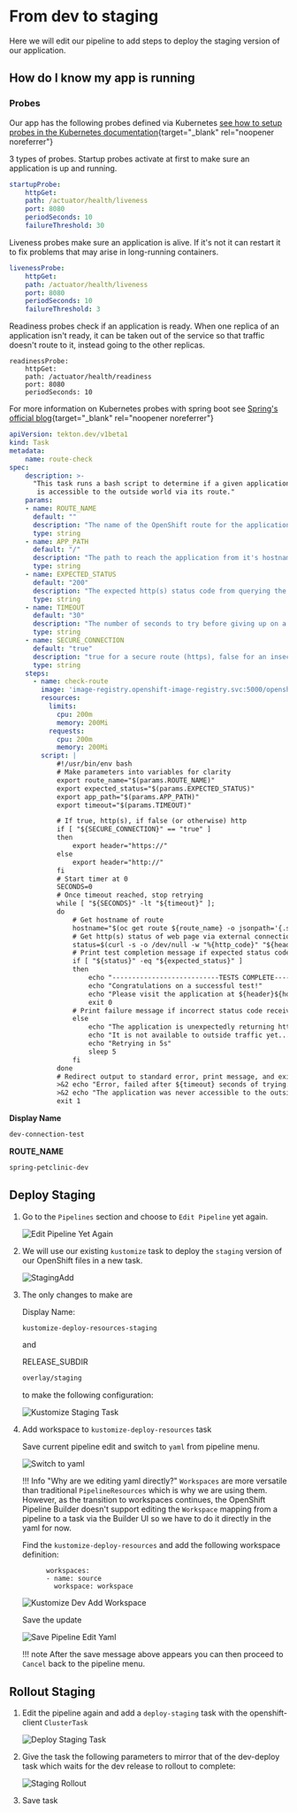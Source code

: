 # From dev to staging

Here we will edit our pipeline to add steps to deploy the staging version of our application.

## How do I know my app is running

### Probes

Our app has the following probes defined via Kubernetes [see how to setup probes in the Kubernetes documentation](https://kubernetes.io/docs/tasks/configure-pod-container/configure-liveness-readiness-startup-probes/){target="_blank" rel="noopener noreferrer"}

3 types of probes. Startup probes activate at first to make sure an application is up and running.

``` yaml
startupProbe:
    httpGet:
    path: /actuator/health/liveness
    port: 8080
    periodSeconds: 10
    failureThreshold: 30
```

Liveness probes make sure an application is alive. If it's not it can restart it to fix problems that may arise in long-running containers.

``` yaml
livenessProbe:
    httpGet:
    path: /actuator/health/liveness
    port: 8080
    periodSeconds: 10
    failureThreshold: 3
```

Readiness probes check if an application is ready. When one replica of an application isn't ready, it can be taken out of the service so that traffic doesn't route to it, instead going to the other replicas.

```
readinessProbe:
    httpGet:
    path: /actuator/health/readiness
    port: 8080
    periodSeconds: 10
```

For more information on Kubernetes probes with spring boot see [Spring's official blog](https://spring.io/blog/2020/03/25/liveness-and-readiness-probes-with-spring-boot){target="_blank" rel="noopener noreferrer"}



``` yaml
apiVersion: tekton.dev/v1beta1
kind: Task
metadata:
    name: route-check
spec:
    description: >-
      "This task runs a bash script to determine if a given application
       is accessible to the outside world via its route."
    params:
    - name: ROUTE_NAME
      default: ""
      description: "The name of the OpenShift route for the application."
      type: string
    - name: APP_PATH
      default: "/"
      description: "The path to reach the application from it's hostname"
      type: string
    - name: EXPECTED_STATUS
      default: "200"
      description: "The expected http(s) status code from querying the application."
      type: string
    - name: TIMEOUT
      default: "30"
      description: "The number of seconds to try before giving up on a successful connection."
      type: string
    - name: SECURE_CONNECTION
      default: "true"
      description: "true for a secure route (https), false for an insecure (http) route."
      type: string
    steps:
      - name: check-route
        image: 'image-registry.openshift-image-registry.svc:5000/openshift/cli:latest'
        resources:
          limits:
            cpu: 200m
            memory: 200Mi
          requests:
            cpu: 200m
            memory: 200Mi
        script: |
            #!/usr/bin/env bash
            # Make parameters into variables for clarity
            export route_name="$(params.ROUTE_NAME)"
            export expected_status="$(params.EXPECTED_STATUS)"
            export app_path="$(params.APP_PATH)"
            export timeout="$(params.TIMEOUT)"

            # If true, http(s), if false (or otherwise) http
            if [ "${SECURE_CONNECTION}" == "true" ]
            then
                export header="https://"
            else
                export header="http://"
            fi
            # Start timer at 0
            SECONDS=0
            # Once timeout reached, stop retrying
            while [ "${SECONDS}" -lt "${timeout}" ];
            do
                # Get hostname of route
                hostname="$(oc get route ${route_name} -o jsonpath='{.spec.host}')"
                # Get http(s) status of web page via external connection (route)
                status=$(curl -s -o /dev/null -w "%{http_code}" "${header}${hostname}${app_path}")
                # Print test completion message if expected status code received
                if [ "${status}" -eq "${expected_status}" ]
                then
                    echo "---------------------------TESTS COMPLETE---------------------------"
                    echo "Congratulations on a successful test!"
                    echo "Please visit the application at ${header}${hostname}${app_path}"
                    exit 0
                # Print failure message if incorrect status code received + retry
                else
                    echo "The application is unexpectedly returning http(s) code ${status}..."
                    echo "It is not available to outside traffic yet..."
                    echo "Retrying in 5s"
                    sleep 5
                fi
            done
            # Redirect output to standard error, print message, and exit with error after timeout
            >&2 echo "Error, failed after ${timeout} seconds of trying..."
            >&2 echo "The application was never accessible to the outside world :("
            exit 1
```


**Display Name**

``` bash
dev-connection-test
```

**ROUTE_NAME**

``` bash
spring-petclinic-dev
```

## Deploy Staging 

1. Go to the `Pipelines` section and choose to `Edit Pipeline` yet again.

    ![Edit Pipeline Yet Again](../images/Part2/EditPipeline.png)

2. We will use our existing `kustomize` task to deploy the `staging` version of our 
OpenShift files in a new task.

    ![StagingAdd](../images/Part2/AddStaging.png) 
    
3. The only changes to make are

    Display Name:
    ``` bash
    kustomize-deploy-resources-staging
    ```

    and

    RELEASE_SUBDIR
    ``` bash
    overlay/staging
    ```

    to make the following configuration:

    ![Kustomize Staging Task](../images/Part2/KustomizeStaging.png)

4. Add workspace to `kustomize-deploy-resources` task 

    Save current pipeline edit and switch to `yaml` from pipeline menu.

    ![Switch to yaml](../images/Part1/SwitchYaml.png)

    !!! Info "Why are we editing yaml directly?"
        `Workspaces` are more versatile than traditional `PipelineResources` which is why we are using them. However, as the transition to workspaces continues, the OpenShift Pipeline Builder doesn't support editing the `Workspace` mapping from a pipeline to a task via the Builder UI so we have to do it directly in the yaml for now.

    Find the `kustomize-deploy-resources` and add the following workspace definition:

    ```
          workspaces:
          - name: source
            workspace: workspace
    ```

    ![Kustomize Dev Add Workspace](../images/Part2/KustomizeStagingWorkspace.png)

    Save the update

    ![Save Pipeline Edit Yaml](../images/Part1/PipelineUpdatedYaml.png)

    !!! note
        After the save message above appears you can then proceed to `Cancel` back to the pipeline menu.

## Rollout Staging

1. Edit the pipeline again and add a `deploy-staging` task with the openshift-client `ClusterTask`

    ![Deploy Staging Task](../images/Part2/DeployStagingTask.png)

2. Give the task the following parameters to mirror that of the dev-deploy task which waits for the dev release to rollout to complete:

    ![Staging Rollout](../images/Part2/DeployStagingParameters.png)

3. Save task

